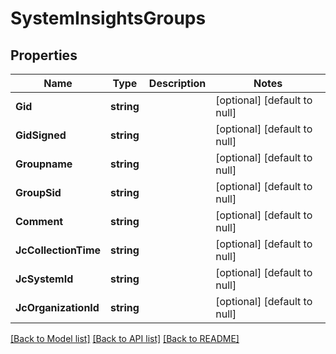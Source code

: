 # SystemInsightsGroups

## Properties
Name | Type | Description | Notes
------------ | ------------- | ------------- | -------------
**Gid** | **string** |  | [optional] [default to null]
**GidSigned** | **string** |  | [optional] [default to null]
**Groupname** | **string** |  | [optional] [default to null]
**GroupSid** | **string** |  | [optional] [default to null]
**Comment** | **string** |  | [optional] [default to null]
**JcCollectionTime** | **string** |  | [optional] [default to null]
**JcSystemId** | **string** |  | [optional] [default to null]
**JcOrganizationId** | **string** |  | [optional] [default to null]

[[Back to Model list]](../README.md#documentation-for-models) [[Back to API list]](../README.md#documentation-for-api-endpoints) [[Back to README]](../README.md)



